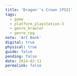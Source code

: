 ```yaml
---
title: 'Dragon''s Crown [PS3]'
tags:
  - game
  - platform_playstation-3
  - genre_brawler
  - genre_rpg
note: 'Art Book'
digital: true
physical: true
guide: false
pending: false
date: 2014-02-11
permalink: false
---
```

